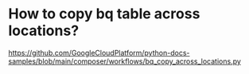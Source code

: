 # How to copy bq table across locations?

https://github.com/GoogleCloudPlatform/python-docs-samples/blob/main/composer/workflows/bq_copy_across_locations.py
